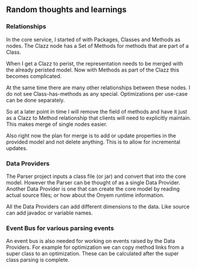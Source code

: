 ## Random thoughts and learnings

### Relationships

In the core service, I started of with Packages, Classes and Methods as nodes. The Clazz node has a Set of Methods for methods that are part of a Class.

When I get a Clazz to perist, the representation needs to be merged with the already peristed model. Now with Methods as part of the Clazz this becomes complicated.

At the same time there are many other relationships between these nodes. I do not see Class-has-methods as any special. Optimizations per use-case can be done separately.

So at a later point in time I will remove the field of methods and have it just as a Clazz to Method relationship that clients will need to explicitly maintain. This makes merge of single nodes easier.

Also right now the plan for merge is to add or update properties in the provided model and not delete anything. This is to allow for incremental updates.

### Data Providers

The Parser project inputs a class file (or jar) and convert that into the core model. However the Parser can be thought of as a single Data Provider. Another Data Provider is one that can create the core model by reading actual source files; or how about the Onyem runtime information.

All the Data Providers can add different dimensions to the data. Like source can add javadoc or variable names.

### Event Bus for various parsing events

An event bus is also needed for working on events raised by the Data Providers. For example for optimization we can copy method links from a super class to an optimization. These can be calculated after the super class parsing is complete.
